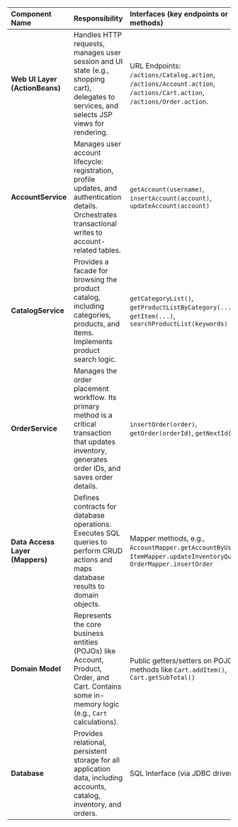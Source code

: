 | Component Name | Responsibility | Interfaces (key endpoints or methods) | Depends On | Technologies |
| :--- | :--- | :--- | :--- | :--- |
| **Web UI Layer (ActionBeans)** | Handles HTTP requests, manages user session and UI state (e.g., shopping cart), delegates to services, and selects JSP views for rendering. | URL Endpoints: `/actions/Catalog.action`, `/actions/Account.action`, `/actions/Cart.action`, `/actions/Order.action`. | `AccountService`, `CatalogService`, `OrderService`, `Domain Model (Cart)` | Stripes Framework, JSP, Spring DI (`@SpringBean`), MVC Pattern |
| **AccountService** | Manages user account lifecycle: registration, profile updates, and authentication details. Orchestrates transactional writes to account-related tables. | `getAccount(username)`, `insertAccount(account)`, `updateAccount(account)` | `AccountMapper`, `Domain Model (Account)` | Spring (`@Service`, `@Transactional`) |
| **CatalogService** | Provides a facade for browsing the product catalog, including categories, products, and items. Implements product search logic. | `getCategoryList()`, `getProductListByCategory(...)`, `getItem(...)`, `searchProductList(keywords)` | `CategoryMapper`, `ProductMapper`, `ItemMapper`, `Domain Model` | Spring (`@Service`) |
| **OrderService** | Manages the order placement workflow. Its primary method is a critical transaction that updates inventory, generates order IDs, and saves order details. | `insertOrder(order)`, `getOrder(orderId)`, `getNextId(name)` | `ItemMapper`, `OrderMapper`, `LineItemMapper`, `SequenceMapper`, `Domain Model (Order)` | Spring (`@Service`, `@Transactional`) |
| **Data Access Layer (Mappers)** | Defines contracts for database operations. Executes SQL queries to perform CRUD actions and maps database results to domain objects. | Mapper methods, e.g., `AccountMapper.getAccountByUsername`, `ItemMapper.updateInventoryQuantity`, `OrderMapper.insertOrder` | `Database (HSQLDB)`, `Domain Model` | MyBatis, MyBatis-Spring, SQL, Data Mapper Pattern |
| **Domain Model** | Represents the core business entities (POJOs) like Account, Product, Order, and Cart. Contains some in-memory logic (e.g., `Cart` calculations). | Public getters/setters on POJOs; methods like `Cart.addItem()`, `Cart.getSubTotal()` | (None - foundational component) | POJO |
| **Database** | Provides relational, persistent storage for all application data, including accounts, catalog, inventory, and orders. | SQL Interface (via JDBC driver) | (None - data source) | HSQLDB |